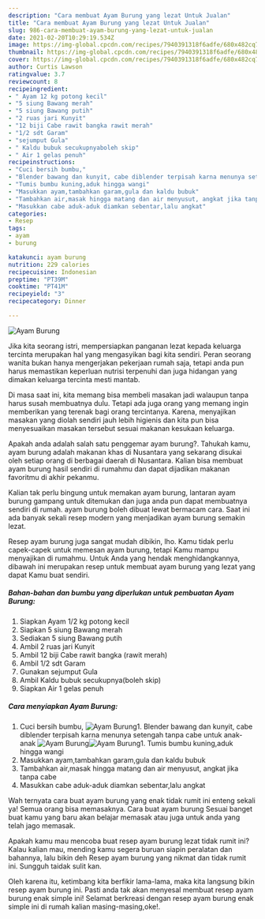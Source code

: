 ```yaml
---
description: "Cara membuat Ayam Burung yang lezat Untuk Jualan"
title: "Cara membuat Ayam Burung yang lezat Untuk Jualan"
slug: 986-cara-membuat-ayam-burung-yang-lezat-untuk-jualan
date: 2021-02-20T10:29:19.534Z
image: https://img-global.cpcdn.com/recipes/7940391318f6adfe/680x482cq70/ayam-burung-foto-resep-utama.jpg
thumbnail: https://img-global.cpcdn.com/recipes/7940391318f6adfe/680x482cq70/ayam-burung-foto-resep-utama.jpg
cover: https://img-global.cpcdn.com/recipes/7940391318f6adfe/680x482cq70/ayam-burung-foto-resep-utama.jpg
author: Curtis Lawson
ratingvalue: 3.7
reviewcount: 8
recipeingredient:
- " Ayam 12 kg potong kecil"
- "5 siung Bawang merah"
- "5 siung Bawang putih"
- "2 ruas jari Kunyit"
- "12 biji Cabe rawit bangka rawit merah"
- "1/2 sdt Garam"
- "sejumput Gula"
- " Kaldu bubuk secukupnyaboleh skip"
- " Air 1 gelas penuh"
recipeinstructions:
- "Cuci bersih bumbu,"
- "Blender bawang dan kunyit, cabe diblender terpisah karna menunya setengah tanpa cabe untuk anak-anak"
- "Tumis bumbu kuning,aduk hingga wangi"
- "Masukkan ayam,tambahkan garam,gula dan kaldu bubuk"
- "Tambahkan air,masak hingga matang dan air menyusut, angkat jika tanpa cabe"
- "Masukkan cabe aduk-aduk diamkan sebentar,lalu angkat"
categories:
- Resep
tags:
- ayam
- burung

katakunci: ayam burung 
nutrition: 229 calories
recipecuisine: Indonesian
preptime: "PT39M"
cooktime: "PT41M"
recipeyield: "3"
recipecategory: Dinner

---
```



![Ayam Burung](https://img-global.cpcdn.com/recipes/7940391318f6adfe/680x482cq70/ayam-burung-foto-resep-utama.jpg)

Jika kita seorang istri, mempersiapkan panganan lezat kepada keluarga tercinta merupakan hal yang mengasyikan bagi kita sendiri. Peran seorang  wanita bukan hanya mengerjakan pekerjaan rumah saja, tetapi anda pun harus memastikan keperluan nutrisi terpenuhi dan juga hidangan yang dimakan keluarga tercinta mesti mantab.

Di masa  saat ini, kita memang bisa membeli masakan jadi walaupun tanpa harus susah membuatnya dulu. Tetapi ada juga orang yang memang ingin memberikan yang terenak bagi orang tercintanya. Karena, menyajikan masakan yang diolah sendiri jauh lebih higienis dan kita pun bisa menyesuaikan masakan tersebut sesuai makanan kesukaan keluarga. 



Apakah anda adalah salah satu penggemar ayam burung?. Tahukah kamu, ayam burung adalah makanan khas di Nusantara yang sekarang disukai oleh setiap orang di berbagai daerah di Nusantara. Kalian bisa membuat ayam burung hasil sendiri di rumahmu dan dapat dijadikan makanan favoritmu di akhir pekanmu.

Kalian tak perlu bingung untuk memakan ayam burung, lantaran ayam burung gampang untuk ditemukan dan juga anda pun dapat membuatnya sendiri di rumah. ayam burung boleh dibuat lewat bermacam cara. Saat ini ada banyak sekali resep modern yang menjadikan ayam burung semakin lezat.

Resep ayam burung juga sangat mudah dibikin, lho. Kamu tidak perlu capek-capek untuk memesan ayam burung, tetapi Kamu mampu menyajikan di rumahmu. Untuk Anda yang hendak menghidangkannya, dibawah ini merupakan resep untuk membuat ayam burung yang lezat yang dapat Kamu buat sendiri.

<!--inarticleads1-->

##### Bahan-bahan dan bumbu yang diperlukan untuk pembuatan Ayam Burung:

1. Siapkan  Ayam 1/2 kg potong kecil
1. Siapkan 5 siung Bawang merah
1. Sediakan 5 siung Bawang putih
1. Ambil 2 ruas jari Kunyit
1. Ambil 12 biji Cabe rawit bangka (rawit merah)
1. Ambil 1/2 sdt Garam
1. Gunakan sejumput Gula
1. Ambil  Kaldu bubuk secukupnya(boleh skip)
1. Siapkan  Air 1 gelas penuh




<!--inarticleads2-->

##### Cara menyiapkan Ayam Burung:

1. Cuci bersih bumbu,
<img src="https://img-global.cpcdn.com/steps/7d82abe0bc013139/160x128cq70/ayam-burung-langkah-memasak-1-foto.jpg" alt="Ayam Burung">1. Blender bawang dan kunyit, cabe diblender terpisah karna menunya setengah tanpa cabe untuk anak-anak
<img src="https://img-global.cpcdn.com/steps/481677634ada68eb/160x128cq70/ayam-burung-langkah-memasak-2-foto.jpg" alt="Ayam Burung"><img src="https://img-global.cpcdn.com/steps/ed9413c92d7add94/160x128cq70/ayam-burung-langkah-memasak-2-foto.jpg" alt="Ayam Burung">1. Tumis bumbu kuning,aduk hingga wangi
1. Masukkan ayam,tambahkan garam,gula dan kaldu bubuk
1. Tambahkan air,masak hingga matang dan air menyusut, angkat jika tanpa cabe
1. Masukkan cabe aduk-aduk diamkan sebentar,lalu angkat




Wah ternyata cara buat ayam burung yang enak tidak rumit ini enteng sekali ya! Semua orang bisa memasaknya. Cara buat ayam burung Sesuai banget buat kamu yang baru akan belajar memasak atau juga untuk anda yang telah jago memasak.

Apakah kamu mau mencoba buat resep ayam burung lezat tidak rumit ini? Kalau kalian mau, mending kamu segera buruan siapin peralatan dan bahannya, lalu bikin deh Resep ayam burung yang nikmat dan tidak rumit ini. Sungguh taidak sulit kan. 

Oleh karena itu, ketimbang kita berfikir lama-lama, maka kita langsung bikin resep ayam burung ini. Pasti anda tak akan menyesal membuat resep ayam burung enak simple ini! Selamat berkreasi dengan resep ayam burung enak simple ini di rumah kalian masing-masing,oke!.

